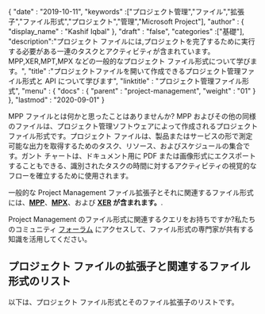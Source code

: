 {
  "date" : "2019-10-11",
  "keywords" :["プロジェクト管理","ファイル","拡張子","ファイル形式","プロジェクト","管理","Microsoft Project"],
  "author" : {
    "display_name" : "Kashif Iqbal"
},
  "draft" : "false",
  "categories" :["基礎"],
  "description":"プロジェクト ファイルには,プロジェクトを完了するために実行する必要がある一連のタスクとアクティビティが含まれています。MPP,XER,MPT,MPX などの一般的なプロジェクト ファイル形式について学びます。",
  "title" :"プロジェクトファイルを開いて作成できるプロジェクト管理ファイル形式と API について学びます",
  "linktitle" : "プロジェクト管理ファイル形式",
  "menu" : {
    "docs" : {
      "parent" : "project-management",
      "weight" : "01"
}
},
  "lastmod" : "2020-09-01"
}

MPP ファイルとは何かと思ったことはありませんか? MPP およびその他の同様のファイルは、プロジェクト管理ソフトウェアによって作成されるプロジェクト ファイル形式です。プロジェクト ファイルは、製品またはサービスの形で測定可能な出力を取得するためのタスク、リソース、およびスケジュールの集合です。ガント チャートは、ドキュメント用に PDF または画像形式にエクスポートすることもできる、識別されたタスクの時間に対するアクティビティの視覚的なフローを確立するために使用されます。

一般的な Project Management ファイル拡張子とそれに関連するファイル形式には、**[MPP](/project-management/mpp/)**、**[MPX](/project-management/mpx/)**、および **[XER](/project-management/xer/) が含まれます。**.

Project Management のファイル形式に関連するクエリをお持ちですか?私たちのコミュニティ [フォーラム](https://forum.fileformat.com/c/project-management/15) にアクセスして、ファイル形式の専門家が共有する知識を活用してください。

## プロジェクト ファイルの拡張子と関連するファイル形式のリスト

以下は、プロジェクト ファイル形式とそのファイル拡張子のリストです。

